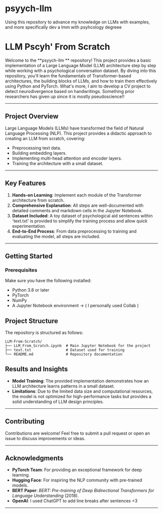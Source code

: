 # psyych-llm
Using this repository to advance my knowledge on LLMs with examples, and more specifically dev a lmm with psyhcology degreee


# **LLM Pscyh' From Scratch**  


Welcome to the **psyych-llm ** repository! This project provides a basic implementation of a Large Language Model (LLM) architecture step by step while working with a psychological conversation dataset. By diving into this repository, you'll learn the fundamentals of Transformer-based architectures, the building blocks of LLMs, and how to train them effectively using Python and PyTorch. What's more, I aim to develop a CV project to detect neurodivergence based on handwritings. Something prior researchers has given up since it is mostly pseudoscience!!

---

## **Project Overview**  
Large Language Models (LLMs) have transformed the field of Natural Language Processing (NLP). This project provides a didactic approach to creating an LLM from scratch, covering:  
- Preprocessing text data.  
- Building embedding layers.  
- Implementing multi-head attention and encoder layers.  
- Training the architecture with a small dataset.  

---

## **Key Features**  
1. **Hands-on Learning**: Implement each module of the Transformer architecture from scratch.  
2. **Comprehensive Explanation**: All steps are well-documented with detailed comments and markdown cells in the Jupyter Notebook.  
3. **Dataset Included**: A toy dataset of psychological aid sentences within 'text.txt' is provided to simplify the training process and allow quick experimentation.  
4. **End-to-End Process**: From data preprocessing to training and evaluating the model, all steps are included.  

---

## **Getting Started**  

### **Prerequisites**  
Make sure you have the following installed:  
- Python 3.8 or later  
- PyTorch  
- NumPy  
- A Jupyter Notebook environment -> ( I personally used Collab )


## **Project Structure**  
The repository is structured as follows:  
```plaintext
LLM-From-Scratch/
├── LLM_From_Scratch.ipynb  # Main Jupyter Notebook for the project
├── text.txt                # Dataset used for training
└── README.md               # Repository documentation
```


## **Results and Insights**  
- **Model Training**: The provided implementation demonstrates how an LLM architecture learns patterns in a small dataset.  
- **Limitations**: Due to the limited data size and computational resources, the model is not optimized for high-performance tasks but provides a solid understanding of LLM design principles.  

---

## **Contributing**  
Contributions are welcome! Feel free to submit a pull request or open an issue to discuss improvements or ideas.


---

## **Acknowledgments**  
- **PyTorch Team**: For providing an exceptional framework for deep learning.  
- **Hugging Face**: For inspiring the NLP community with pre-trained models.  
- **BERT Paper**: *BERT: Pre-training of Deep Bidirectional Transformers for Language Understanding* (2018).
- **OpenAI**: I used ChatGPT to add line breaks after sentences <3

---
